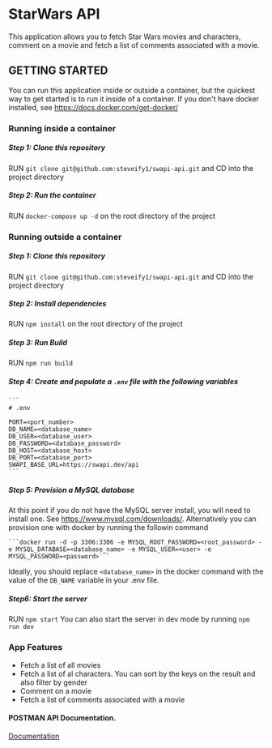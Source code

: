 # StarWars API
This application allows you to fetch Star Wars movies and characters, comment on a movie and fetch a list of comments associated with a movie.

## GETTING STARTED
You can run this application inside or outside a container, but the quickest way to get started is to run it inside of a container. If you don't have docker installed, see https://docs.docker.com/get-docker/

### Running inside a container
#####  Step 1: Clone this repository
RUN `git clone git@github.com:steveify1/swapi-api.git` and CD into the project directory

##### Step 2: Run the container
RUN `docker-compose up -d` on the root directory of the project

### Running outside a container
#####  Step 1: Clone this repository
RUN `git clone git@github.com:steveify1/swapi-api.git` and CD into the project directory

##### Step 2: Install dependencies
RUN `npm install` on the root directory of the project

##### Step 3: Run Build
RUN `npm run build`

##### Step 4: Create and populate a `.env` file with the following variables
    ```
    # .env

    PORT=<port_number>
    DB_NAME=<database_name>
    DB_USER=<database_user>
    DB_PASSWORD=<database_password>
    DB_HOST=<database_host>
    DB_PORT=<database_port>
    SWAPI_BASE_URL=https://swapi.dev/api
    ```
##### Step 5: Provision a MySQL database
At this point if you do not have the MySQL server install, you will need to install one. See https://www.mysql.com/downloads/. Alternatively you can provision one with docker by running the followin command
    
    ```docker run -d -p 3306:3306 -e MYSQL_ROOT_PASSWORD=<root_password> -e MYSQL_DATABASE=<database_name> -e MYSQL_USER=<user> -e MYSQL_PASSWORD=<password>```

Ideally, you should replace `<database_name>` in the docker command with the value of the `DB_NAME` variable in your .env file.

##### Step6: Start the server
RUN `npm start`
You can also start the server in dev mode by running `npm run dev`

### App Features
- Fetch a list of all movies
- Fetch a list of al characters. You can sort by the keys on the result and also filter by gender
- Comment on a movie
- Fetch a list of comments associated with a movie

#### POSTMAN API Documentation.
[Documentation](https://documenter.getpostman.com/view/8662406/UUxzA7tu#171670f2-686a-4f4a-9d71-93ea9ea67b06)
